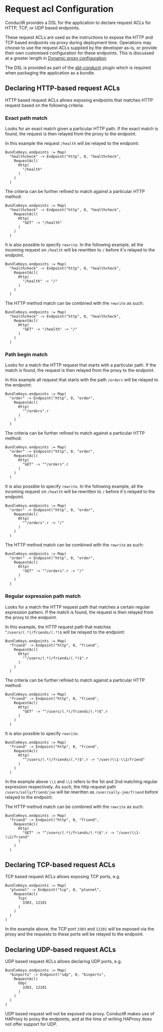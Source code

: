 # Request acl Configuration

ConductR provides a DSL for the application to declare request ACLs for HTTP, TCP, or UDP based endpoints.

These request ACLs are used as the instructions to expose the HTTP and TCP based endpoints via proxy during deployment time. Operations may choose to use the request ACLs supplied by the developer as-is, or provide their own customised configuration for these endpoints. This is discussed at a greater length in [Dynamic proxy configuration](DynamicProxyConfiguration).

The DSL is provided as part of the [sbt-conductr](https://github.com/typesafehub/sbt-conductr) plugin which is required when packaging the application as a bundle.

## Declaring HTTP-based request ACLs

HTTP based request ACLs allows exposing endpoints that matches HTTP request based on the following criteria.

### Exact path match

Looks for an exact match given a particular HTTP path. If the exact match is found, the request is then relayed from the proxy to the endpoint.

In this example the request `/health` will be relayed to the endpoint:

```
BundleKeys.endpoints := Map(
  "healthcheck" -> Endpoint("http", 0, "healthcheck",
    RequestAcl(
      Http(
        "/health"
      )
    )
  )
```

The criteria can be further refined to match against a particular HTTP method:

```
BundleKeys.endpoints := Map(
  "healthcheck" -> Endpoint("http", 0, "healthcheck",
    RequestAcl(
      Http(
        "GET" -> "/health"
      )
    )
  )
```


It is also possible to specify `rewrite`. In the following example, all the incoming request on `/health` will be rewritten to `/` before it's relayed to the endpoint.

```
BundleKeys.endpoints := Map(
  "healthcheck" -> Endpoint("http", 0, "healthcheck",
    RequestAcl(
      Http(
        "/health" -> "/"
      )
    )
  )
```

The HTTP method match can be combined with the `rewrite` as such:

```
BundleKeys.endpoints := Map(
  "healthcheck" -> Endpoint("http", 0, "healthcheck",
    RequestAcl(
      Http(
        "GET" -> "/health" -> "/"
      )
    )
  )
```


### Path begin match

Looks for a match the HTTP request that starts with a particular path. If the match is found, the request is then relayed from the proxy to the endpoint.


In this example all request that starts with the path `/orders` will be relayed to the endpoint:

```
BundleKeys.endpoints := Map(
  "order" -> Endpoint("http", 0, "order",
    RequestAcl(
      Http(
        "^/orders".r
      )
    )
  )
```

The criteria can be further refined to match against a particular HTTP method:

```
BundleKeys.endpoints := Map(
  "order" -> Endpoint("http", 0, "order",
    RequestAcl(
      Http(
        "GET" -> "^/orders".r
      )
    )
  )
```


It is also possible to specify `rewrite`. In the following example, all the incoming request on `/health` will be rewritten to `/` before it's relayed to the endpoint.

```
BundleKeys.endpoints := Map(
  "order" -> Endpoint("http", 0, "order",
    RequestAcl(
      Http(
        "^/orders".r -> "/"
      )
    )
  )
```


The HTTP method match can be combined with the `rewrite` as such:

```
BundleKeys.endpoints := Map(
  "order" -> Endpoint("http", 0, "order",
    RequestAcl(
      Http(
        "GET" -> "^/orders".r -> "/"
      )
    )
  )
```


### Regular expression path match

Looks for a match the HTTP request path that matches a certain regular expression pattern. If the match is found, the request is then relayed from the proxy to the endpoint.

In this example, the HTTP request path that matches `^/users/(.*)/friends/(.*)$` will be relayed to the endpoint:

```
BundleKeys.endpoints := Map(
  "friend" -> Endpoint("http", 0, "friend",
    RequestAcl(
      Http(
        "^/users/(.*)/friends/(.*)$".r
      )
    )
  )
```

The criteria can be further refined to match against a particular HTTP method:

```
BundleKeys.endpoints := Map(
  "friend" -> Endpoint("http", 0, "friend",
    RequestAcl(
      Http(
        "GET" -> "^/users/(.*)/friends/(.*)$".r
      )
    )
  )
```

It is also possible to specify `rewrite`:

```
BundleKeys.endpoints := Map(
  "friend" -> Endpoint("http", 0, "friend",
    RequestAcl(
      Http(
        "^/users/(.*)/friends/(.*)$".r -> "/user/\\1-\\2/friend"
      )
    )
  )
```

In the example above `\\1` and `\\2` refers to the 1st and 2nd matching regular expression respectively. As such, the http request path `/users/sally/friend/joe` will be rewritten as `/user/sally-joe/friend` before relayed to the endpoint.

The HTTP method match can be combined with the `rewrite` as such:

```
BundleKeys.endpoints := Map(
  "friend" -> Endpoint("http", 0, "friend",
    RequestAcl(
      Http(
        "GET" -> "^/users/(.*)/friends/(.*)$".r -> "/user/\\1-\\2/friend"
      )
    )
  )
```

## Declaring TCP-based request ACLs

TCP based request ACLs allows exposing TCP ports, e.g.

```
BundleKeys.endpoints := Map(
  "ptunnel" -> Endpoint("tcp", 0, "ptunnel",
    RequestAcl(
      Tcp(
        3303, 12101
      )
    )
  )
)

```

In the example above, the TCP port `3303` and `12101` will be exposed via the proxy and the requests to these ports will be relayed to the endpoint.

## Declaring UDP-based request ACLs

UDP based request ACLs allows declaring UDP ports, e.g.

```
BundleKeys.endpoints := Map(
  "binports" -> Endpoint("udp", 0, "binports",
    RequestAcl(
      Udp(
        3303, 12101
      )
    )
  )
)

```

UDP based request will not be exposed via proxy. ConductR makes use of HAProxy to proxy the endpoints, and at the time of writing HAProxy does not offer support for UDP.
